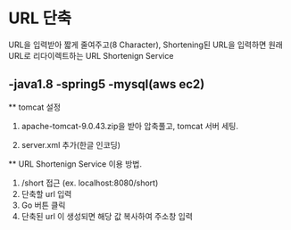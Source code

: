 # URL 단축
 
 URL을 입력받아 짧게 줄여주고(8 Character), Shortening된 URL을 입력하면 원래 URL로 리다이렉트하는 URL Shortenign Service
 
-java1.8
-spring5
-mysql(aws ec2)
-

** tomcat 설정

1. apache-tomcat-9.0.43.zip을 받아 압축풀고, tomcat 서버 세팅.

2. server.xml 추가(한글 인코딩)
<Connector connectionTimeout="20000" port="8089" protocol="HTTP/1.1" redirectPort="8443" URIEncoding="UTF-8"/>


** URL Shortenign Service 이용 방법. 
1. /short 접근 (ex. localhost:8080/short)
2. 단축할 url 입력
3. Go 버튼 클릭
4. 단축된 url 이 생성되면 해당 값 복사하여 주소창 입력
